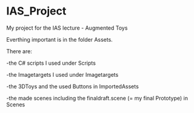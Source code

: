# IAS_Project
My project for the IAS lecture - Augmented Toys

Everthing important is in the folder Assets.

There are: 
<p>
-the C# scripts I used under Scripts
  </p><p>
-the Imagetargets I used under Imagetargets
</p><p>
-the 3DToys and the used Buttons in ImportedAssets
</p><p>
-the made scenes including the finaldraft.scene (= my final Prototype) in Scenes
</p>
